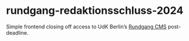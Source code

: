 # rundgang-redaktionsschluss-2024

Simple frontend closing off access to UdK Berlin’s [Rundgang CMS](https://github.com/udk-berlin/rundgang-cms) post-deadline.
